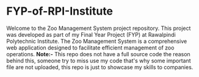# FYP-of-RPI-Institute
Welcome to the Zoo Management System project repository. This project was developed as part of my Final Year Project (FYP) at Rawalpindi Polytechnic Institute. The Zoo Management System is a comprehensive web application designed to facilitate efficient management of zoo operations.
**Note:-** This repo does not have a full source code the reason behind this, someone try to miss use my code that's why some important file are not uploaded, this repo is just to showcase my skills to companies.
